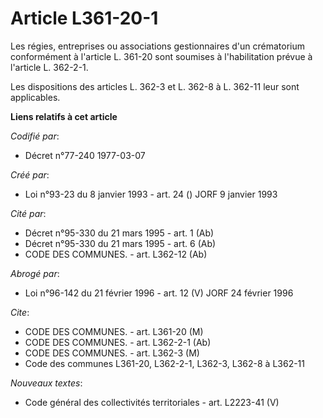 # Article L361-20-1

Les régies, entreprises ou associations gestionnaires d'un crématorium conformément à l'article L. 361-20 sont soumises à
l'habilitation prévue à l'article L. 362-2-1.

Les dispositions des articles L. 362-3 et L. 362-8 à L. 362-11 leur sont applicables.

**Liens relatifs à cet article**

_Codifié par_:

  - Décret n°77-240 1977-03-07

_Créé par_:

  - Loi n°93-23 du 8 janvier 1993 - art. 24 () JORF 9 janvier 1993

_Cité par_:

  - Décret n°95-330 du 21 mars 1995 - art. 1 (Ab)
  - Décret n°95-330 du 21 mars 1995 - art. 6 (Ab)
  - CODE DES COMMUNES. - art. L362-12 (Ab)

_Abrogé par_:

  - Loi n°96-142 du 21 février 1996 - art. 12 (V) JORF 24 février 1996

_Cite_:

  - CODE DES COMMUNES. - art. L361-20 (M)
  - CODE DES COMMUNES. - art. L362-2-1 (Ab)
  - CODE DES COMMUNES. - art. L362-3 (M)
  - Code des communes L361-20, L362-2-1, L362-3, L362-8 à L362-11

_Nouveaux textes_:

  - Code général des collectivités territoriales - art. L2223-41 (V)

